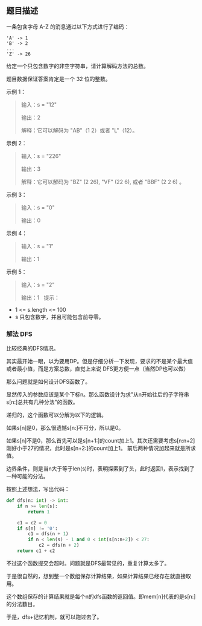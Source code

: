 ## 题目描述
一条包含字母 A-Z 的消息通过以下方式进行了编码：
```
'A' -> 1
'B' -> 2
...
'Z' -> 26
```
给定一个只包含数字的非空字符串，请计算解码方法的总数。

题目数据保证答案肯定是一个 32 位的整数。

示例 1：
>输入：s = "12"
>
>输出：2
>
>解释：它可以解码为 "AB"（1 2）或者 "L"（12）。

示例 2：
>输入：s = "226"
>
>输出：3
>
>解释：它可以解码为 "BZ" (2 26), "VF" (22 6), 或者 "BBF" (2 2 6) 。

示例 3：
>输入：s = "0"
>
>输出：0

示例 4：
>输入：s = "1"
>
>输出：1

示例 5：
>输入：s = "2"
>
>输出：1
 
提示：
- 1 <= s.length <= 100
- s 只包含数字，并且可能包含前导零。

### 解法 DFS
比较经典的DFS情况。

其实最开始一眼，以为要用DP。但是仔细分析一下发现，要求的不是某个最大值或者最小值，而是方案总数，直觉上来说
DFS更方便一点（当然DP也可以做）

那么问题就是如何设计DFS函数了。

显然传入的参数应该是某个下标n。那么函数设计为求"从n开始往后的子字符串s[n:]总共有几种分法"的函数。

递归的，这个函数可以分解为以下的逻辑。

如果s[n]是0，那么很遗憾s[n:]不可分，所以是0。

如果s[n]不是0，那么首先可以是s[n+1:]的count加上1。其次还需要考虑s[n:n+2]刚好小于27的情况，此时是s[n+2:]的count加上1。
前后两种情况加起来就是所求值。

边界条件，则是当n大于等于len(s)时，表明探索到了头，此时返回1，表示找到了一种可能的分法。

按照上述想法，写出代码：
```python
def dfs(n: int) -> int:
    if n >= len(s):
        return 1

    c1 = c2 = 0
    if s[n] != '0':
        c1 = dfs(n + 1)
        if n < len(s) - 1 and 0 < int(s[n:n+2]) < 27:
            c2 = dfs(n + 2)
    return c1 + c2
```

不过这个函数提交会超时。问题就是DFS最常见的，重复计算太多了。

于是很自然的，想到整一个数组保存计算结果，如果计算结果已经存在就直接取用。

这个数组保存的计算结果就是每个n的dfs函数的返回值。即mem[n]代表的是s[n:]的分法数目。

于是，dfs+记忆机制，就可以跑过去了。